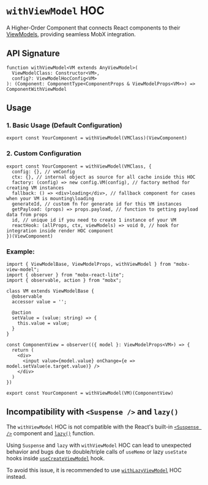 # `withViewModel` HOC  

A Higher-Order Component that connects React components to their [ViewModels](/api/view-models/overview), providing seamless MobX integration.  

## API Signature
```tsx
function withViewModel<VM extends AnyViewModel>(
  ViewModelClass: Constructor<VM>,
  config?: ViewModelHocConfig<VM>
): (Component: ComponentType<ComponentProps & ViewModelProps<VM>>) => ComponentWithViewModel
```

##  Usage  

### 1. Basic Usage (Default Configuration)  

```tsx
export const YourComponent = withViewModel(VMClass)(ViewComponent)
```

### 2. Custom Configuration   
```tsx
export const YourComponent = withViewModel(VMClass, {
  config: {}, // vmConfig
  ctx: {}, // internal object as source for all cache inside this HOC
  factory: (config) => new config.VM(config), // factory method for creating VM instances
  fallback: () => <div>loading</div>, // fallback component for cases when your VM is mounting\loading
  generateId, // custom fn for generate id for this VM instances
  getPayload: (props) => props.payload, // function to getting payload data from props
  id, // unique id if you need to create 1 instance of your VM
  reactHook: (allProps, ctx, viewModels) => void 0, // hook for integration inside render HOC component  
})(ViewComponent)
```

### Example:  

```tsx
import { ViewModelBase, ViewModelProps, withViewModel } from "mobx-view-model";
import { observer } from "mobx-react-lite";
import { observable, action } from "mobx";

class VM extends ViewModelBase {
  @observable
  accessor value = '';

  @action
  setValue = (value: string) => {
    this.value = value;
  }
}

const ComponentView = observer(({ model }: ViewModelProps<VM>) => {
  return (
    <div>
      <input value={model.value} onChange={e => model.setValue(e.target.value)} />
    </div>
  )
})

export const YourComponent = withViewModel(VM)(ComponentView)
```

## Incompatibility with `<Suspense />` and `lazy()`   

The `withViewModel` HOC is not compatible with the React's built-in [`<Suspense />`](https://react.dev/reference/react/Suspense) component and [`lazy()`](https://react.dev/reference/react/lazy) function.  

Using `Suspense` and `lazy` with `withViewModel` HOC can lead to unexpected behavior and bugs due to double/triple calls of `useMemo` or lazy `useState` hooks inside [`useCreateViewModel`](/react/api/use-create-view-model) hook.

To avoid this issue, it is recommended to use [`withLazyViewModel`](/react/api/with-lazy-view-model) HOC instead.

